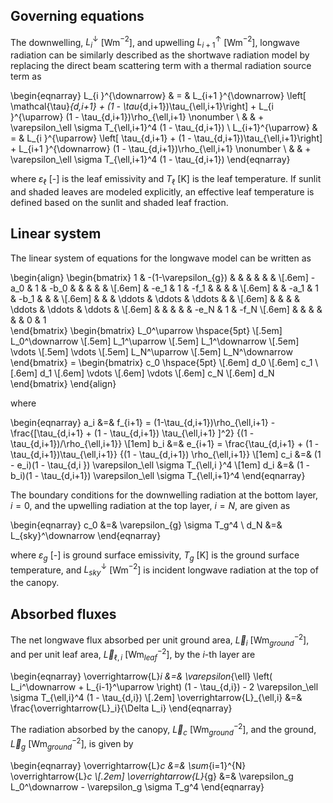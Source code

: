 ## Governing equations

The downwelling, $L_{i}^\downarrow$ [Wm$^{-2}$], and upwelling $L_{i+1}^\uparrow$ [Wm$^{-2}$], longwave radiation can
be similarly described as the shortwave radiation model by replacing the direct beam
scattering term with a thermal radiation source term as

\begin{eqnarray}
	L_{i  }^{\downarrow} & = &   L_{i+1  }^{\downarrow} \left[ \mathcal{\tau}_{d,i+1} + (1 - \tau_{d,i+1})\tau_{\ell,i+1}\right] 
  	                  + L_{i    }^{\uparrow}                       (1 - \tau_{d,i+1})\rho_{\ell,i+1} \nonumber \\
    	          &  &  + \varepsilon_\ell \sigma T_{\ell,i+1}^4 (1 - \tau_{d,i+1}) \\
	L_{i+1}^{\uparrow} & = &  L_{i    }^{\uparrow} \left[ \tau_{d,i+1} + (1 - \tau_{d,i+1})\tau_{\ell,i+1}\right] 
  	                  + L_{i+1  }^{\downarrow}                       (1 - \tau_{d,i+1})\rho_{\ell,i+1} \nonumber \\
    	          &  &  + \varepsilon_\ell \sigma T_{\ell,i+1}^4 (1 - \tau_{d,i+1})
\end{eqnarray}

where $\varepsilon_{\ell}$ [-] is the leaf emissivity and
$T_\ell$ [K] is the leaf temperature.
If sunlit and shaded leaves are modeled explicitly,
an effective leaf temperature is defined based on the
sunlit and shaded leaf fraction.

## Linear system

The linear system of equations for the longwave model can be written as

\begin{align}
	\begin{bmatrix}
		1    & -(1-\varepsilon_{g}) &       &        &        &        &        &      \\[.6em]
		-a_0 & 1                    & -b_0  &        &        &        &        &      \\[.6em]
		     & -e_1                 & 1     & -f_1   &        &        &        &      \\[.6em]
		     &                      & -a_1  &  1     & -b_1   &        &        &      \\[.6em]
		     &                      &       & \ddots & \ddots & \ddots &        &      \\[.6em]
		     &                      &       &        & \ddots & \ddots & \ddots &      \\[.6em]
		     &                      &       &        &        & -e_N   & 1      & -f_N \\[.6em]
		     &                      &       &        &        &        & 0      & 1    
	\end{bmatrix}
	\begin{bmatrix}
		L_0^\uparrow   \hspace{5pt} \\[.5em]
		L_0^\downarrow    \\[.5em]
		L_1^\uparrow    \\[.5em]
		L_1^\downarrow    \\[.5em]
		\vdots     \\[.5em]
		\vdots     \\[.5em]
		L_N^\uparrow    \\[.5em]
		L_N^\downarrow    
	\end{bmatrix}
	=
	\begin{bmatrix}
	    c_0 \hspace{5pt}   \\[.6em]
		d_0    \\[.6em]
		c_1    \\[.6em]
		d_1    \\[.6em]
		\vdots     \\[.6em]
		\vdots     \\[.6em]
		c_N    \\[.6em]
		d_N    
	\end{bmatrix}
\end{align}

where

\begin{eqnarray}
		a_i &=& f_{i+1} = (1-\tau_{d,i+1})\rho_{\ell,i+1} - 
										\frac{[\tau_{d,i+1} + (1 - \tau_{d,i+1}) \tau_{\ell,i+1} ]^2}
												 {(1 - \tau_{d,i+1})/\rho_{\ell,i+1}} \\[1em]
		b_i &=& e_{i+1} = \frac{\tau_{d,i+1} + (1 - \tau_{d,i+1})\tau_{\ell,i+1}}
													 {(1 - \tau_{d,i+1}) \rho_{\ell,i+1}} \\[1em]
		c_i &=& (1 - e_i)(1 - \tau_{d,i  }) \varepsilon_\ell \sigma T_{\ell,i  }^4 \\[1em]
		d_i &=& (1 - b_i)(1 - \tau_{d,i+1}) \varepsilon_\ell \sigma T_{\ell,i+1}^4
\end{eqnarray}

The boundary conditions for the downwelling radiation at the bottom layer, $i=0$, and
the upwelling radiation at the top layer, $i=N$, are given as

\begin{eqnarray}
		c_0 &=& \varepsilon_{g} \sigma T_g^4 \\
		d_N &=& L_{sky}^\downarrow
\end{eqnarray}

where 
$\varepsilon_g$ [-] is ground surface emissivity,
$T_g$ [K] is the ground surface temperature, and
$L_{sky}^\downarrow$ [Wm$^{-2}$] is incident longwave radiation at the top of the canopy.

## Absorbed fluxes

The net longwave flux absorbed per unit ground area, $\overrightarrow{L}_i$ [Wm$_{ground}^{-2}$], and
per unit leaf area, $\overrightarrow{L}_{\ell,i}$ [Wm$_{leaf}^{-2}$], by the $i$-th layer are

\begin{eqnarray}
		\overrightarrow{L}_i &=& \varepsilon_{\ell} \left( L_i^\downarrow + L_{i-1}^\uparrow \right) (1 - \tau_{d,i})
			- 2 \varepsilon_\ell \sigma T_{\ell,i}^4 (1 - \tau_{d,i}) \\[.2em]
		\overrightarrow{L}_{\ell,i} &=& \frac{\overrightarrow{L}_i}{\Delta L_i}
\end{eqnarray}

The radiation absorbed by the canopy, $\overrightarrow{L}_{c}$ [Wm$_{ground}^{-2}$], and
the ground, $\overrightarrow{L}_{g}$ [Wm$_{ground}^{-2}$], is given by

\begin{eqnarray}
		\overrightarrow{L}_c &=& \sum_{i=1}^{N} \overrightarrow{L}_c  \\[.2em]
		\overrightarrow{L}_{g} &=& \varepsilon_g L_0^\downarrow - \varepsilon_g \sigma T_g^4
\end{eqnarray}
